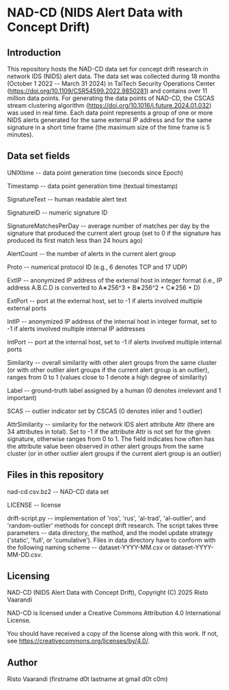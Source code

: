 # NAD-CD (NIDS Alert Data with Concept Drift)

## Introduction

This repository hosts the NAD-CD data set for concept drift research in network IDS (NIDS) alert data. The data set was collected during 18 months (October 1 2022 -- March 31 2024) in TalTech Security Operations Center (https://doi.org/10.1109/CSR54599.2022.9850281) and contains over 11 million data points. For generating the data points of NAD-CD, the CSCAS stream clustering algorithm (https://doi.org/10.1016/j.future.2024.01.032) was used in real time. Each data point represents a group of one or more NIDS alerts generated for the same external IP address and for the same signature in a short time frame (the maximum size of the time frame is 5 minutes).

## Data set fields

UNIXtime -- data point generation time (seconds since Epoch)

Timestamp -- data point generation time (textual timestamp)

SignatureText -- human readable alert text

SignatureID -- numeric signature ID

SignatureMatchesPerDay -- average number of matches per day by the signature that produced the current alert group (set to 0 if the signature has produced its first match less than 24 hours ago)

AlertCount -- the number of alerts in the current alert group

Proto -- numerical protocol ID (e.g., 6 denotes TCP and 17 UDP)

ExtIP -- anonymized IP address of the external host in integer format (i.e., IP address A.B.C.D is converted to A∗256^3 + B∗256^2 + C∗256 + D)

ExtPort -- port at the external host, set to -1 if alerts involved multiple external ports

IntIP -- anonymized IP address of the internal host in integer format, set to -1 if alerts involved multiple internal IP addresses

IntPort -- port at the internal host, set to -1 if alerts involved multiple internal ports

Similarity -- overall similarity with other alert groups from the same cluster (or with other outlier alert groups if the current alert group is an outlier), ranges from 0 to 1 (values close to 1 denote a high degree of similarity)

Label -- ground-truth label assigned by a human (0 denotes irrelevant and 1 important)

SCAS -- outlier indicator set by CSCAS (0 denotes inlier and 1 outlier)

AttrSimilarity -- similarity for the network IDS alert attribute Attr (there are 34 attributes in total). Set to -1 if the attribute Attr is not set for the given signature, otherwise ranges from 0 to 1. The field indicates how often has the attribute value been observed in other alert groups from the same cluster (or in other outlier alert groups if the current alert group is an outlier)

## Files in this repository

nad-cd.csv.bz2 -- NAD-CD data set

LICENSE -- license

drift-script.py -- implementation of 'ros', 'rus', 'al-trad', 'al-outlier', and 'random-outlier' methods for concept drift research. The script takes three parameters -- data directory, the method, and the model update strategy ('static', 'full', or 'cumulative'). Files in data directory have to conform with the following naming scheme -- dataset-YYYY-MM.csv or dataset-YYYY-MM-DD.csv.

## Licensing

NAD-CD (NIDS Alert Data with Concept Drift), Copyright (C) 2025 Risto Vaarandi

NAD-CD is licensed under a Creative Commons Attribution 4.0 International License.

You should have received a copy of the license along with this work. If not, see https://creativecommons.org/licenses/by/4.0/.

## Author

Risto Vaarandi (firstname d0t lastname at gmail d0t c0m)
